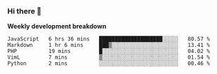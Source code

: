 ### Hi there 👋


**Weekly development breakdown**

<!--START_SECTION:waka-->
```text
JavaScript   6 hrs 36 mins   ████████████████████░░░░░   80.57 % 
Markdown     1 hr 6 mins     ███▒░░░░░░░░░░░░░░░░░░░░░   13.41 % 
PHP          19 mins         █░░░░░░░░░░░░░░░░░░░░░░░░   04.02 % 
VimL         7 mins          ▒░░░░░░░░░░░░░░░░░░░░░░░░   01.54 % 
Python       2 mins          ░░░░░░░░░░░░░░░░░░░░░░░░░   00.46 % 
```
<!--END_SECTION:waka-->
